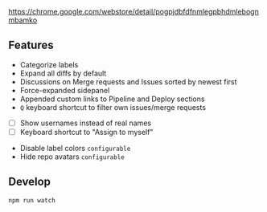 https://chrome.google.com/webstore/detail/pogpjdbfdfnmlegpbhdmlebognmbamko

## Features

* Categorize labels
* Expand all diffs by default
* Discussions on Merge requests and Issues sorted by newest first
* Force-expanded sidepanel
* Appended custom links to Pipeline and Deploy sections
* `Q` keyboard shortcut to filter own issues/merge requests
* [ ] Show usernames instead of real names
* [ ] Keyboard shortcut to "Assign to myself"
* Disable label colors `configurable`
* Hide repo avatars `configurable`

## Develop

```
npm run watch
```
